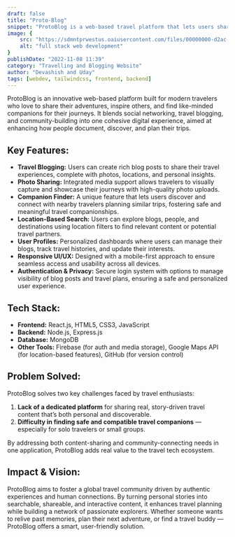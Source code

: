 ```yaml
---
draft: false
title: "Proto-Blog"
snippet: "ProtoBlog is a web-based travel platform that lets users share their journeys through blogs and photos, while also helping them connect with nearby travelers planning similar trips."
image: {
    src: "https://sdmntprwestus.oaiusercontent.com/files/00000000-d2ac-6230-a68a-94275d342dae/raw?se=2025-05-02T19%3A14%3A36Z&sp=r&sv=2024-08-04&sr=b&scid=c0d4e85f-2fa6-5a10-aa93-21cf908eaa72&skoid=72d71449-cf2f-4f10-a498-f160460104ee&sktid=a48cca56-e6da-484e-a814-9c849652bcb3&skt=2025-05-02T02%3A49%3A40Z&ske=2025-05-03T02%3A49%3A40Z&sks=b&skv=2024-08-04&sig=AeL5CEpLyLsNSl94Jce41tEXliUs/P7EPa/YSODQuRU%3D",
    alt: "full stack web development"
}
publishDate: "2022-11-08 11:39"
category: "Travelling and Blogging Website"
author: "Devashish and Uday"
tags: [webdev, tailwindcss, frontend, backend]
---
```


ProtoBlog is an innovative web-based platform built for modern travelers who love to share their adventures, inspire others, and find like-minded companions for their journeys. It blends social networking, travel blogging, and community-building into one cohesive digital experience, aimed at enhancing how people document, discover, and plan their trips.


## Key Features:

* **Travel Blogging:** Users can create rich blog posts to share their travel experiences, complete with photos, locations, and personal insights.
* **Photo Sharing:** Integrated media support allows travelers to visually capture and showcase their journeys with high-quality photo uploads.
* **Companion Finder:** A unique feature that lets users discover and connect with nearby travelers planning similar trips, fostering safe and meaningful travel companionships.
* **Location-Based Search:** Users can explore blogs, people, and destinations using location filters to find relevant content or potential travel partners.
* **User Profiles:** Personalized dashboards where users can manage their blogs, track travel histories, and update their interests.
* **Responsive UI/UX:** Designed with a mobile-first approach to ensure seamless access and usability across all devices.
* **Authentication & Privacy:** Secure login system with options to manage visibility of blog posts and travel plans, ensuring a safe and personalized user experience.


## Tech Stack:

* **Frontend:** React.js, HTML5, CSS3, JavaScript
* **Backend:** Node.js, Express.js
* **Database:** MongoDB
* **Other Tools:** Firebase (for auth and media storage), Google Maps API (for location-based features), GitHub (for version control)


## Problem Solved:

ProtoBlog solves two key challenges faced by travel enthusiasts:

1. **Lack of a dedicated platform** for sharing real, story-driven travel content that’s both personal and discoverable.
2. **Difficulty in finding safe and compatible travel companions** — especially for solo travelers or small groups.

By addressing both content-sharing and community-connecting needs in one application, ProtoBlog adds real value to the travel tech ecosystem.


## Impact & Vision:

ProtoBlog aims to foster a global travel community driven by authentic experiences and human connections. By turning personal stories into searchable, shareable, and interactive content, it enhances travel planning while building a network of passionate explorers. Whether someone wants to relive past memories, plan their next adventure, or find a travel buddy — ProtoBlog offers a smart, user-friendly solution.